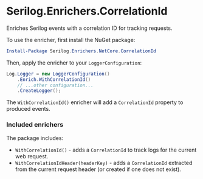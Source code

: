 # Serilog.Enrichers.CorrelationId

Enriches Serilog events with a correlation ID for tracking requests.

<!-- [![Build status](https://ci.appveyor.com/api/projects/status/c280e547sj758qfc/branch/master?svg=true)](https://ci.appveyor.com/project/ejcoyle88/serilog-enrichers-correlation-id/branch/master)
[![Coverage Status](https://coveralls.io/repos/github/ekmsystems/serilog-enrichers-correlation-id/badge.svg?branch=master)](https://coveralls.io/github/ekmsystems/serilog-enrichers-correlation-id?branch=master) -->
<!-- [![NuGet](http://img.shields.io/nuget/v/Serilog.Enrichers.CorrelationId.svg?style=flat)](https://www.nuget.org/packages/Serilog.Enrichers.CorrelationId/) -->

To use the enricher, first install the NuGet package:

```powershell
Install-Package Serilog.Enrichers.NetCore.CorrelationId
```

Then, apply the enricher to your `LoggerConfiguration`:

```csharp
Log.Logger = new LoggerConfiguration()
    .Enrich.WithCorrelationId()
    // ...other configuration...
    .CreateLogger();
```

The `WithCorrelationId()` enricher will add a `CorrelationId` property to produced events.

### Included enrichers

The package includes:

 * `WithCorrelationId()` - adds a `CorrelationId` to track logs for the current web request.
 * `WithCorrelationIdHeader(headerKey)` - adds a `CorrelationId` extracted from the current request header (or created if one does not exist).
